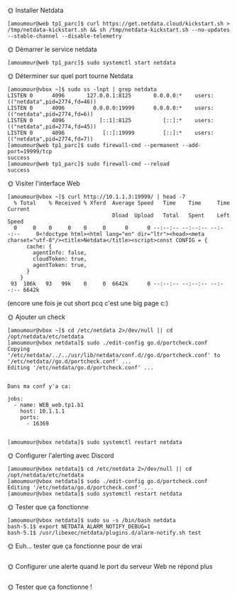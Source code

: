 🌞 Installer Netdata

```
[amoumour@web tp1_parc]$ curl https://get.netdata.cloud/kickstart.sh > /tmp/netdata-kickstart.sh && sh /tmp/netdata-kickstart.sh --no-updates --stable-channel --disable-telemetry

```
🌞 Démarrer le service netdata

```
[amoumour@web tp1_parc]$ sudo systemctl start netdata
```

🌞 Déterminer sur quel port tourne Netdata

```
[amoumour@vbox ~]$ sudo ss -lnpt | grep netdata
LISTEN 0      4096       127.0.0.1:8125       0.0.0.0:*    users:(("netdata",pid=2774,fd=46))
LISTEN 0      4096         0.0.0.0:19999      0.0.0.0:*    users:(("netdata",pid=2774,fd=6))
LISTEN 0      4096           [::1]:8125          [::]:*    users:(("netdata",pid=2774,fd=45))
LISTEN 0      4096            [::]:19999         [::]:*    users:(("netdata",pid=2774,fd=7))
[amoumour@web tp1_parc]$ sudo firewall-cmd --permanent --add-port=19999/tcp
success
[amoumour@web tp1_parc]$ sudo firewall-cmd --reload
success
```

🌞 Visiter l'interface Web

```
[amoumour@vbox ~]$ curl http://10.1.1.3:19999/ | head -7
  % Total    % Received % Xferd  Average Speed   Time    Time     Time  Current
                                 Dload  Upload   Total   Spent    Left  Speed
  0     0    0     0    0     0      0      0 --:--:-- --:--:-- --:--:--     0<!doctype html><html lang="en" dir="ltr"><head><meta charset="utf-8"/><title>Netdata</title><script>const CONFIG = {
      cache: {
        agentInfo: false,
        cloudToken: true,
        agentToken: true,
      }
    }
 93  106k   93   99k    0     0  6642k      0 --:--:-- --:--:-- --:--:-- 6642k
```
(encore une fois je cut short pcq c'est une big page c:)


🌞 Ajouter un check

```
[amoumour@vbox ~]$ cd /etc/netdata 2>/dev/null || cd /opt/netdata/etc/netdata
[amoumour@vbox netdata]$ sudo ./edit-config go.d/portcheck.conf
Copying '/etc/netdata/../../usr/lib/netdata/conf.d//go.d/portcheck.conf' to '/etc/netdata//go.d/portcheck.conf' ...
Editing '/etc/netdata/go.d/portcheck.conf' ...


Dans ma conf y'a ca:

jobs:
  - name: WEB_web.tp1.b1
    host: 10.1.1.1
    ports:
      - 16369
      

[amoumour@vbox netdata]$ sudo systemctl restart netdata
```


🌞 Configurer l'alerting avec Discord

```
[amoumour@vbox netdata]$ cd /etc/netdata 2>/dev/null || cd /opt/netdata/etc/netdata
[amoumour@vbox netdata]$ sudo ./edit-config go.d/portcheck.conf
Editing '/etc/netdata/go.d/portcheck.conf' ...
[amoumour@vbox netdata]$ sudo systemctl restart netdata

```

🌞 Tester que ça fonctionne

```
[amoumour@vbox netdata]$ sudo su -s /bin/bash netdata
bash-5.1$ export NETDATA_ALARM_NOTIFY_DEBUG=1
bash-5.1$ /usr/libexec/netdata/plugins.d/alarm-notify.sh test

```
🌞 Euh... tester que ça fonctionne pour de vrai

```

```

🌞 Configurer une alerte quand le port du serveur Web ne répond plus

```

```

🌞 Tester que ça fonctionne !

```

```